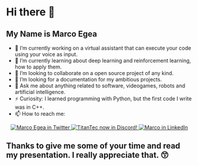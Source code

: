 # Hi there 👋
## My Name is Marco Egea

- 🔭 I’m currently working on a virtual assistant that can execute your code using your voice as input.
- 🌱 I’m currently learning about deep learning and reinforcement learning, how to apply them.
- 👯 I’m looking to collaborate on a open source project of any kind.
- 🤔 I’m looking for a documentation for my ambitious projects.
- 💬 Ask me about anything related to software, videogames, robots and artificial intelligence.
- ⚡ Curiosity: I learned programming with Python, but the first code I write was in C++.
- 📫 How to reach me:
<p align="center">
  <a href="https://twitter.com/markoegea">
    <img src="https://img.shields.io/badge/follow-%40markoegea%20-1DA1F2?label=Twitter&logo=twitter&style=for-the-badge&color=blue" alt="Marco Egea in Twitter"/>
  </a>
  <a href="https://discord.gg/X3CC9d4GQs">
    <img src="https://img.shields.io/discord/1040306541066195004?logo=discord&style=for-the-badge&color=blue" alt="TitanTec now in Discord!"/>
  </a>
  <a href="https://www.linkedin.com/in/markoegea/">
    <img src="https://img.shields.io/badge/LinkedIn-0077B5?style=for-the-badge&logo=linkedin&logoColor=white" alt="Marco in LinkedIn"/>
  </a>
</p>

## Thanks to give me some of your time and read my presentation. I really appreciate that. 😙
